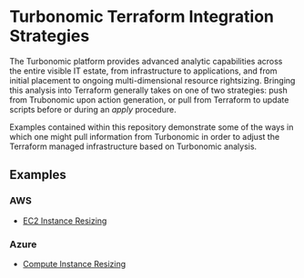 # Turbonomic Terraform Integration Strategies

The Turbonomic platform provides advanced analytic capabilities across the
entire visible IT estate, from infrastructure to applications, and from initial
placement to ongoing multi-dimensional resource rightsizing. Bringing this
analysis into Terraform generally takes on one of two strategies: push from
Trubonomic upon action generation, or pull from Terraform to update scripts
before or during an *apply* procedure.

Examples contained within this repository demonstrate some of the ways in which
one might pull information from Turbonomic in order to adjust the Terraform
managed infrastructure based on Turbonomic analysis.


## Examples

### AWS
* [EC2 Instance Resizing](https://github.com/rastern/turbonomic-terraform-pull/tree/master/examples/aws/ec2/README.md)

### Azure
* [Compute Instance Resizing](https://github.com/rastern/turbonomic-terraform-pull/blob/master/examples/azure/vm/README.md)
